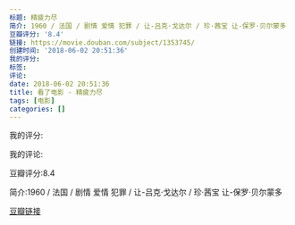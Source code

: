 ```yaml
---
标题: 精疲力尽
简介: 1960 / 法国 / 剧情 爱情 犯罪 / 让-吕克·戈达尔 / 珍·茜宝 让-保罗·贝尔蒙多
豆瓣评分: '8.4'
链接: https://movie.douban.com/subject/1353745/
创建时间: '2018-06-02 20:51:36'
我的评分:
标签:
评论:
date: 2018-06-02 20:51:36
title: 看了电影 - 精疲力尽
tags: [电影]
categories: []
---
```


我的评分:

我的评论:

豆瓣评分:8.4

简介:1960 / 法国 / 剧情 爱情 犯罪 / 让-吕克·戈达尔 / 珍·茜宝 让-保罗·贝尔蒙多

[豆瓣链接](https://movie.douban.com/subject/1353745/)

